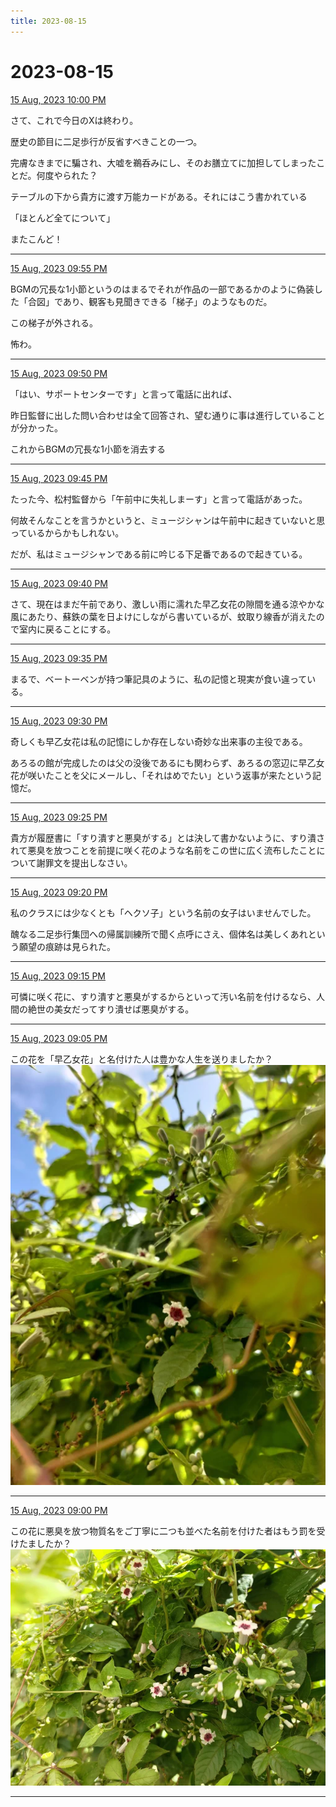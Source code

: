 ```yaml
---
title: 2023-08-15
---
```

# 2023-08-15

[15 Aug, 2023 10:00 PM](https://twitter.com/hirasawa/status/1691434573031145472#m)

さて、これで今日のXは終わり。  
  
歴史の節目に二足歩行が反省すべきことの一つ。  
  
完膚なきまでに騙され、大嘘を鵜呑みにし、そのお膳立てに加担してしまったことだ。何度やられた？  
  
テーブルの下から貴方に渡す万能カードがある。それにはこう書かれている  
  
「ほとんど全てについて」  
  
またこんど！

---

[15 Aug, 2023 09:55 PM](https://twitter.com/hirasawa/status/1691433306452033537#m)

BGMの冗長な1小節というのはまるでそれが作品の一部であるかのように偽装した「合図」であり、観客も見聞きできる「梯子」のようなものだ。  
  
この梯子が外される。  
  
怖わ。

---

[15 Aug, 2023 09:50 PM](https://twitter.com/hirasawa/status/1691432048106651648#m)

「はい、サポートセンターです」と言って電話に出れば、  
  
昨日監督に出した問い合わせは全て回答され、望む通りに事は進行していることが分かった。  
  
これからBGMの冗長な1小節を消去する

---

[15 Aug, 2023 09:45 PM](https://twitter.com/hirasawa/status/1691430790020603905#m)

たった今、松村監督から「午前中に失礼しまーす」と言って電話があった。  
  
何故そんなことを言うかというと、ミュージシャンは午前中に起きていないと思っているからかもしれない。  
  
だが、私はミュージシャンである前に吟じる下足番であるので起きている。

---

[15 Aug, 2023 09:40 PM](https://twitter.com/hirasawa/status/1691429531503173632#m)

さて、現在はまだ午前であり、激しい雨に濡れた早乙女花の隙間を通る涼やかな風にあたり、蘇鉄の葉を日よけにしながら書いているが、蚊取り線香が消えたので室内に戻ることにする。

---

[15 Aug, 2023 09:35 PM](https://twitter.com/hirasawa/status/1691428273484603392#m)

まるで、ベートーベンが持つ筆記具のように、私の記憶と現実が食い違っている。

---

[15 Aug, 2023 09:30 PM](https://twitter.com/hirasawa/status/1691427016518647808#m)

奇しくも早乙女花は私の記憶にしか存在しない奇妙な出来事の主役である。  
  
あろるの館が完成したのは父の没後であるにも関わらず、あろるの窓辺に早乙女花が咲いたことを父にメールし、「それはめでたい」という返事が来たという記憶だ。

---

[15 Aug, 2023 09:25 PM](https://twitter.com/hirasawa/status/1691425756780572672#m)

貴方が履歴書に「すり潰すと悪臭がする」とは決して書かないように、すり潰されて悪臭を放つことを前提に咲く花のような名前をこの世に広く流布したことについて謝罪文を提出しなさい。

---

[15 Aug, 2023 09:20 PM](https://twitter.com/hirasawa/status/1691424498267144192#m)

私のクラスには少なくとも「ヘクソ子」という名前の女子はいませんでした。  
  
醜なる二足歩行集団への帰属訓練所で聞く点呼にさえ、個体名は美しくあれという願望の痕跡は見られた。

---

[15 Aug, 2023 09:15 PM](https://twitter.com/hirasawa/status/1691423240546033664#m)

可憐に咲く花に、すり潰すと悪臭がするからといって汚い名前を付けるなら、人間の絶世の美女だってすり潰せば悪臭がする。

---

[15 Aug, 2023 09:05 PM](https://twitter.com/hirasawa/status/1691420723800129536#m)

この花を「早乙女花」と名付けた人は豊かな人生を送りましたか？
![image](images/2023-08-15-11-0.png)

---

[15 Aug, 2023 09:00 PM](https://twitter.com/hirasawa/status/1691419467316645888#m)

この花に悪臭を放つ物質名をご丁寧に二つも並べた名前を付けた者はもう罰を受けたましたか？
![image](images/2023-08-15-12-0.png)

---

